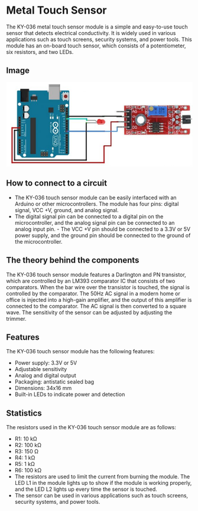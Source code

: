 # Metal Touch Sensor

The KY-036 metal touch sensor module is a simple and easy-to-use touch sensor that detects electrical conductivity. It is widely used in various applications such as touch screens, security systems, and power tools. This module has an on-board touch sensor, which consists of a potentiometer, six resistors, and two LEDs.

## Image

![IMG](IMG/IMG.jpg)

## How to connect to a circuit

- The KY-036 touch sensor module can be easily interfaced with an Arduino or other microcontrollers. The module has four pins: digital signal, VCC +V, ground, and analog signal.
- The digital signal pin can be connected to a digital pin on the microcontroller, and the analog signal pin can be connected to an analog input pin.  - The VCC +V pin should be connected to a 3.3V or 5V power supply, and the ground pin should be connected to the ground of the microcontroller.

## The theory behind the components

The KY-036 touch sensor module features a Darlington and PN transistor, which are controlled by an LM393 comparator IC that consists of two comparators. When the bar wire over the transistor is touched, the signal is controlled by the comparator. The 50Hz AC signal in a modern home or office is  injected into a high-gain amplifier, and the output of this amplifier is connected to the comparator. The AC signal is then converted to a square wave. The sensitivity of the sensor can be adjusted by adjusting the trimmer.

## Features

The KY-036 touch sensor module has the following features:

- Power supply: 3.3V or 5V
- Adjustable sensitivity
- Analog and digital output
- Packaging: antistatic sealed bag
- Dimensions: 34x16 mm
- Built-in LEDs to indicate power and detection

## Statistics

The resistors used in the KY-036 touch sensor module are as follows:

- R1: 10 kΩ
- R2: 100 kΩ
- R3: 150 Ω
- R4: 1 kΩ
- R5: 1 kΩ
- R6: 100 kΩ
- The resistors are used to limit the current from burning the module. The LED L1 in the module lights up to show if the module is working properly, and the LED L2 lights up every time the sensor is touched.
- The sensor can be used in various applications such as touch screens, security systems, and power tools.
